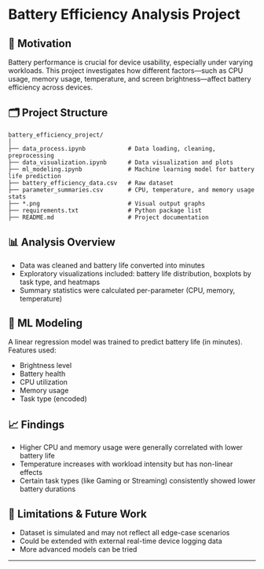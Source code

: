# Battery Efficiency Analysis Project

## 📌 Motivation
Battery performance is crucial for device usability, especially under varying workloads. This project investigates how different factors—such as CPU usage, memory usage, temperature, and screen brightness—affect battery efficiency across devices.

## 🗂️ Project Structure
```
battery_efficiency_project/
│
├── data_process.ipynb            # Data loading, cleaning, preprocessing
├── data_visualization.ipynb      # Data visualization and plots
├── ml_modeling.ipynb             # Machine learning model for battery life prediction
├── battery_efficiency_data.csv   # Raw dataset
├── parameter_summaries.csv       # CPU, temperature, and memory usage stats
├── *.png                         # Visual output graphs
├── requirements.txt              # Python package list
├── README.md                     # Project documentation
```


## 📊 Analysis Overview
- Data was cleaned and battery life converted into minutes
- Exploratory visualizations included: battery life distribution, boxplots by task type, and heatmaps
- Summary statistics were calculated per-parameter (CPU, memory, temperature)

## 🤖 ML Modeling
A linear regression model was trained to predict battery life (in minutes). Features used:
- Brightness level
- Battery health
- CPU utilization
- Memory usage
- Task type (encoded)

## 📈 Findings
- Higher CPU and memory usage were generally correlated with lower battery life
- Temperature increases with workload intensity but has non-linear effects
- Certain task types (like Gaming or Streaming) consistently showed lower battery durations

## 🚧 Limitations & Future Work
- Dataset is simulated and may not reflect all edge-case scenarios
- Could be extended with external real-time device logging data
- More advanced models can be tried

---

